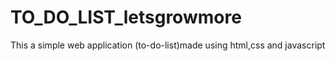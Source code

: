 # TO_DO_LIST_letsgrowmore
This a simple web application (to-do-list)made using html,css and javascript
